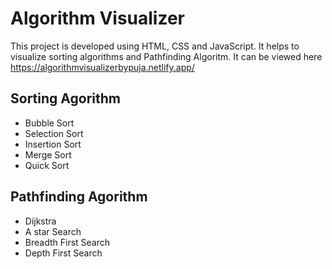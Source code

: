 # Algorithm Visualizer

This project is developed using HTML, CSS and JavaScript. It helps to visualize sorting algorithms and Pathfinding Algoritm. It can be viewed here https://algorithmvisualizerbypuja.netlify.app/


## Sorting Agorithm
<ul>
  <li>Bubble Sort</li>
  <li>Selection Sort</li>
  <li>Insertion Sort</li>
  <li>Merge Sort</li>
  <li>Quick Sort</li>
</ul>


## Pathfinding Agorithm
<ul>
  <li>Dijkstra</li>
  <li>A star Search</li>
  <li>Breadth First Search</li>
  <li>Depth First Search</li>
</ul>



